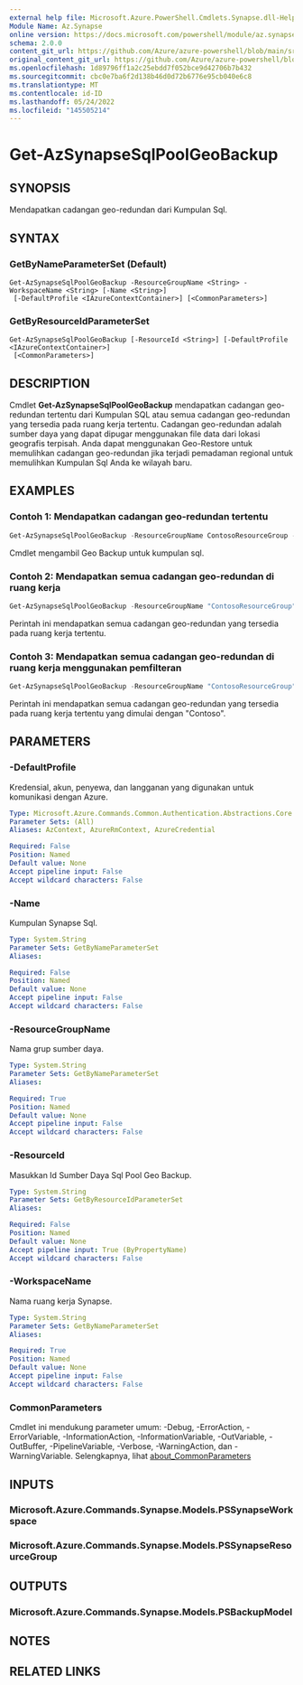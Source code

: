 ```yaml
---
external help file: Microsoft.Azure.PowerShell.Cmdlets.Synapse.dll-Help.xml
Module Name: Az.Synapse
online version: https://docs.microsoft.com/powershell/module/az.synapse/get-azsynapsesqlpoolgeobackup
schema: 2.0.0
content_git_url: https://github.com/Azure/azure-powershell/blob/main/src/Synapse/Synapse/help/Get-AzSynapseSqlPoolGeoBackup.md
original_content_git_url: https://github.com/Azure/azure-powershell/blob/main/src/Synapse/Synapse/help/Get-AzSynapseSqlPoolGeoBackup.md
ms.openlocfilehash: 1d89796ff1a2c25ebdd7f052bce9d42706b7b432
ms.sourcegitcommit: cbc0e7ba6f2d138b46d0d72b6776e95cb040e6c8
ms.translationtype: MT
ms.contentlocale: id-ID
ms.lasthandoff: 05/24/2022
ms.locfileid: "145505214"
---
```

# Get-AzSynapseSqlPoolGeoBackup

## SYNOPSIS
Mendapatkan cadangan geo-redundan dari Kumpulan Sql.

## SYNTAX

### GetByNameParameterSet (Default)
```
Get-AzSynapseSqlPoolGeoBackup -ResourceGroupName <String> -WorkspaceName <String> [-Name <String>]
 [-DefaultProfile <IAzureContextContainer>] [<CommonParameters>]
```

### GetByResourceIdParameterSet
```
Get-AzSynapseSqlPoolGeoBackup [-ResourceId <String>] [-DefaultProfile <IAzureContextContainer>]
 [<CommonParameters>]
```

## DESCRIPTION
Cmdlet **Get-AzSynapseSqlPoolGeoBackup** mendapatkan cadangan geo-redundan tertentu dari Kumpulan SQL atau semua cadangan geo-redundan yang tersedia pada ruang kerja tertentu.
Cadangan geo-redundan adalah sumber daya yang dapat dipugar menggunakan file data dari lokasi geografis terpisah.
Anda dapat menggunakan Geo-Restore untuk memulihkan cadangan geo-redundan jika terjadi pemadaman regional untuk memulihkan Kumpulan Sql Anda ke wilayah baru.

## EXAMPLES

### Contoh 1: Mendapatkan cadangan geo-redundan tertentu
```powershell
Get-AzSynapseSqlPoolGeoBackup -ResourceGroupName ContosoResourceGroup -WorkspaceName "ContosoWorkspace" -Name "ContosoSqlPool"
```

Cmdlet mengambil Geo Backup untuk kumpulan sql.

### Contoh 2: Mendapatkan semua cadangan geo-redundan di ruang kerja
```powershell
Get-AzSynapseSqlPoolGeoBackup -ResourceGroupName "ContosoResourceGroup" -WorkspaceName "ContosoWorkspace"
```

Perintah ini mendapatkan semua cadangan geo-redundan yang tersedia pada ruang kerja tertentu.

### Contoh 3: Mendapatkan semua cadangan geo-redundan di ruang kerja menggunakan pemfilteran
```powershell
Get-AzSynapseSqlPoolGeoBackup -ResourceGroupName "ContosoResourceGroup" -WorkspaceName "ContosoWorkspace" -Name "Contoso*"
```

Perintah ini mendapatkan semua cadangan geo-redundan yang tersedia pada ruang kerja tertentu yang dimulai dengan "Contoso".

## PARAMETERS

### -DefaultProfile
Kredensial, akun, penyewa, dan langganan yang digunakan untuk komunikasi dengan Azure.

```yaml
Type: Microsoft.Azure.Commands.Common.Authentication.Abstractions.Core.IAzureContextContainer
Parameter Sets: (All)
Aliases: AzContext, AzureRmContext, AzureCredential

Required: False
Position: Named
Default value: None
Accept pipeline input: False
Accept wildcard characters: False
```

### -Name
Kumpulan Synapse Sql.

```yaml
Type: System.String
Parameter Sets: GetByNameParameterSet
Aliases:

Required: False
Position: Named
Default value: None
Accept pipeline input: False
Accept wildcard characters: False
```

### -ResourceGroupName
Nama grup sumber daya.

```yaml
Type: System.String
Parameter Sets: GetByNameParameterSet
Aliases:

Required: True
Position: Named
Default value: None
Accept pipeline input: False
Accept wildcard characters: False
```

### -ResourceId
Masukkan Id Sumber Daya Sql Pool Geo Backup.

```yaml
Type: System.String
Parameter Sets: GetByResourceIdParameterSet
Aliases:

Required: False
Position: Named
Default value: None
Accept pipeline input: True (ByPropertyName)
Accept wildcard characters: False
```

### -WorkspaceName
Nama ruang kerja Synapse.

```yaml
Type: System.String
Parameter Sets: GetByNameParameterSet
Aliases:

Required: True
Position: Named
Default value: None
Accept pipeline input: False
Accept wildcard characters: False
```

### CommonParameters
Cmdlet ini mendukung parameter umum: -Debug, -ErrorAction, -ErrorVariable, -InformationAction, -InformationVariable, -OutVariable, -OutBuffer, -PipelineVariable, -Verbose, -WarningAction, dan -WarningVariable. Selengkapnya, lihat [about_CommonParameters](http://go.microsoft.com/fwlink/?LinkID=113216)

## INPUTS

### Microsoft.Azure.Commands.Synapse.Models.PSSynapseWorkspace

### Microsoft.Azure.Commands.Synapse.Models.PSSynapseResourceGroup

## OUTPUTS

### Microsoft.Azure.Commands.Synapse.Models.PSBackupModel

## NOTES

## RELATED LINKS
